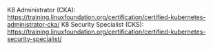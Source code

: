 K8 Administrator (CKA): https://training.linuxfoundation.org/certification/certified-kubernetes-administrator-cka/
K8 Security Specialist (CKS): https://training.linuxfoundation.org/certification/certified-kubernetes-security-specialist/